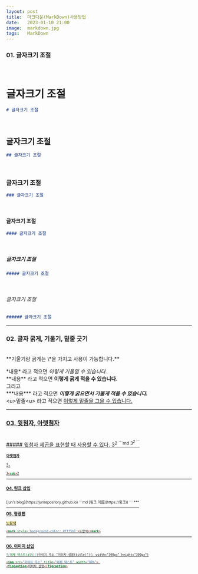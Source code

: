 ```yaml
---
layout: post
title:  마크다운(MarkDown)사용방법
date:   2023-01-10 21:00
image:  markdown.jpg
tags:   MarkDown
---
```


### 01. 글자크기 조절
<br/>

# 글자크기 조절
```md
# 글자크기 조절
```
<br/>

## 글자크기 조절
```md
## 글자크기 조절
```
<br/>

### 글자크기 조절
```md
### 글자크기 조절
```
<br/>

#### 글자크기 조절
```md
#### 글자크기 조절
```
<br/>

##### 글자크기 조절
```md
##### 글자크기 조절
```
<br/>

###### 글자크기 조절
```md
###### 글자크기 조절
```
***


### 02. 글자 굵게, 기울기, 밑줄 긋기
<br/>
**기울기랑 굵게는 \*을 가지고 사용이 가능합니다.**<br/>

\*내용\* 라고 적으면 *이렇게 기울일 수 있습니다.*<br/>
\*\*내용\*\* 라고 적으면 **이렇게 굵게 적을 수 있습니다.**<br/>
그리고 <br/>
\*\*\*내용\*\*\* 라고 적으면 ***이렇게 굵으면서 기울게 적을 수 있습니다.***<br/>
<u\>밑줄<u\> 라고 적으면 <u>이렇게 밑줄을 그을 수 있습니다.<u>

***


### 03. 윗첨자, 아랫첨자
<br/>
##### 윗첨자
제곱을 표현할 때 사용할 수 있다.  
3<sup>2
```md
3<sup>2
```
<br/>

#### 아랫첨자
3<sub>2
```md
3<sub>2
```
***

### 04. 링크 삽입
<br/>
[jun's blog](https://junrepository.github.io)
```md
[링크 이름](https://링크))
```
***

### 05. 형광팬
<mark style='background-color: #fff5b1'>노랑색</mark>
```md
<mark style='background-color: #fff5b1'>노랑색</mark>
```
***


### 06. 이미지 삽입
```md
![대체 텍스트(alt)](이미지_주소 "이미지 설명(title)"){: width="300px" height="300px")

<img src="이미지_주소" title="대체 텍스트" width="80%"> 
<figcaption>이미지 설명</figcaption>
```